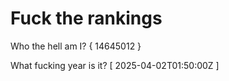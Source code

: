 # Fuck the rankings

Who the hell am I?
{ 14645012 }

What fucking year is it?
[ 2025-04-02T01:50:00Z ]
